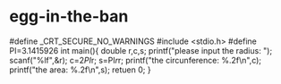 # egg-in-the-ban
#define _CRT_SECURE_NO_WARNINGS 
#include <stdio.h>
#define PI=3.1415926
int main(){
    double r,c,s;
    printf("please input the radius: ");
    scanf("%lf",&r);
    c=2*PI*r;
    s=PI*r*r;
    printf("the circunference: %.2f\n",c);
    printf("the area: %.2f\n",s);
    retuen 0;
}
